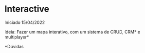 # Interactive

Iniciado 15/04/2022

Ideia: Fazer um mapa interativo, com um sistema de CRUD, CRM* e multiplayer*

*Dúvidas
